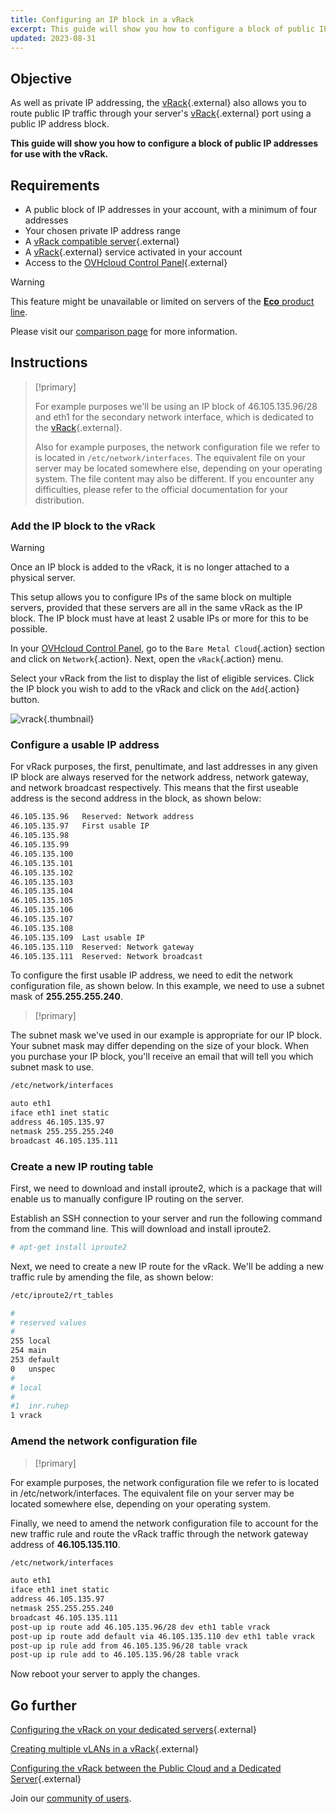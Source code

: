 ```yaml
---
title: Configuring an IP block in a vRack
excerpt: This guide will show you how to configure a block of public IP addresses for use with the vRack.
updated: 2023-08-31
---
```


## Objective

As well as private IP addressing, the [vRack](https://www.ovh.ie/solutions/vrack/){.external} also allows you to route public IP traffic through your server's [vRack](https://www.ovh.ie/solutions/vrack/){.external} port using a public IP address block.

**This guide will show you how to configure a block of public IP addresses for use with the vRack.**

## Requirements

- A public block of IP addresses in your account, with a minimum of four addresses
- Your chosen private IP address range
- A [vRack compatible server](https://www.ovh.ie/dedicated_servers/){.external}
- A [vRack](https://www.ovh.ie/solutions/vrack/){.external} service activated in your account
- Access to the [OVHcloud Control Panel](/links/manager){.external}

> [!warning]
> This feature might be unavailable or limited on servers of the [**Eco** product line](https://eco.ovhcloud.com/en-ie/about/).
>
> Please visit our [comparison page](https://eco.ovhcloud.com/en-ie/compare/) for more information.

## Instructions

> [!primary]
>
> For example purposes we'll be using an IP block of 46.105.135.96/28 and eth1 for the secondary network interface, which is dedicated to the [vRack](https://www.ovh.co.uk/solutions/vrack/){.external}.
> 
> Also for example purposes, the network configuration file we refer to is located in `/etc/network/interfaces`. The equivalent file on your server may be located somewhere else, depending on your operating system. The file content may also be different. If you encounter any difficulties, please refer to the official documentation for your distribution.

### Add the IP block to the vRack

> [!warning]
>
> Once an IP block is added to the vRack, it is no longer attached to a physical server.
>
> This setup allows you to configure IPs of the same block on multiple servers, provided that these servers are all in the same vRack as the IP block. The IP block must have at least 2 usable IPs or more for this to be possible.
>

In your [OVHcloud Control Panel](/links/manager), go to the `Bare Metal Cloud`{.action} section and click on `Network`{.action}. Next, open the `vRack`{.action} menu.

Select your vRack from the list to display the list of eligible services. Click the IP block you wish to add to the vRack and click on the `Add`{.action} button.

![vrack](images/addIPblock.png){.thumbnail}

### Configure a usable IP address

For vRack purposes, the first, penultimate, and last addresses in any given IP block are always reserved for the network address, network gateway, and network broadcast respectively. This means that the first useable address is the second address in the block, as shown below:

```sh
46.105.135.96   Reserved: Network address
46.105.135.97   First usable IP
46.105.135.98
46.105.135.99
46.105.135.100
46.105.135.101
46.105.135.102
46.105.135.103
46.105.135.104
46.105.135.105
46.105.135.106
46.105.135.107
46.105.135.108
46.105.135.109  Last usable IP
46.105.135.110  Reserved: Network gateway
46.105.135.111  Reserved: Network broadcast
```

To configure the first usable IP address, we need to edit the network configuration file, as shown below. In this example, we need to use a subnet mask of **255.255.255.240**.

> [!primary]
>
The subnet mask we've used in our example is appropriate for our IP block. Your subnet mask may differ depending on the size of your block. When you purchase your IP block, you'll receive an email that will tell you which subnet mask to use.
>

```sh
/etc/network/interfaces

auto eth1
iface eth1 inet static
address 46.105.135.97
netmask 255.255.255.240
broadcast 46.105.135.111
```
### Create a new IP routing table

First, we need to download and install iproute2, which is a package that will enable us to manually configure IP routing on the server.

Establish an SSH connection to your server and run the following command from the command line. This will download and install iproute2.

```sh
# apt-get install iproute2
```

Next, we need to create a new IP route for the vRack. We'll be adding a new traffic rule by amending the file, as shown below:

```sh
/etc/iproute2/rt_tables

#
# reserved values
#
255	local
254	main
253	default
0	unspec
#
# local
#
#1	inr.ruhep
1 vrack
```

### Amend the network configuration file

> [!primary]
>
For example purposes, the network configuration file we refer to is located in /etc/network/interfaces. The equivalent file on your server may be located somewhere else, depending on your operating system.
>

Finally, we need to amend the network configuration file to account for the new traffic rule and route the vRack traffic through the network gateway address of **46.105.135.110**.

```sh
/etc/network/interfaces

auto eth1
iface eth1 inet static
address 46.105.135.97
netmask 255.255.255.240
broadcast 46.105.135.111
post-up ip route add 46.105.135.96/28 dev eth1 table vrack
post-up ip route add default via 46.105.135.110 dev eth1 table vrack
post-up ip rule add from 46.105.135.96/28 table vrack
post-up ip rule add to 46.105.135.96/28 table vrack
```

Now reboot your server to apply the changes.

## Go further

[Configuring the vRack on your dedicated servers](/pages/bare_metal_cloud/dedicated_servers/vrack_configuring_on_dedicated_server){.external}

[Creating multiple vLANs in a vRack](/pages/bare_metal_cloud/dedicated_servers/creating-multiple-vlans-in-a-vrack){.external}

[Configuring the vRack between the Public Cloud and a Dedicated Server](/pages/bare_metal_cloud/dedicated_servers/configuring-the-vrack-between-the-public-cloud-and-a-dedicated-server){.external}

Join our [community of users](/links/community).